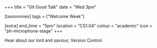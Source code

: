 +++
title = "Git Good Talk"
date = "Wed 3pm"

[taxonomies]
tags = ["Welcome Week"]

[extra]
end_time = "5pm"
location = "CS1.04"
colour = "academic"
icon = "ph-microphone-stage"
+++

Hear about our lord and saviour, Version Control.